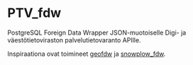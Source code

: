 # PTV_fdw

PostgreSQL Foreign Data Wrapper JSON-muotoiselle Digi- ja väestötietoviraston palvelutietovaranto APIlle.

Inspiraationa ovat toimineet [geofdw](https://github.com/bosth/geofdw) ja [snowplow_fdw](https://github.com/GispoCoding/snowplow_fdw).
